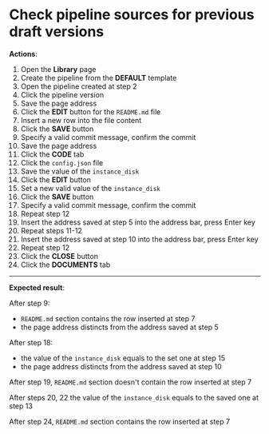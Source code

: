 # Check pipeline sources for previous draft versions

**Actions**:

1. Open the **Library** page
2. Create the pipeline from the **DEFAULT** template
3. Open the pipeline created at step 2
4. Click the pipeline version
5. Save the page address
6. Click the **EDIT** button for the `README.md` file
7. Insert a new row into the file content
8. Click the **SAVE** button
9. Specify a valid commit message, confirm the commit
10. Save the page address
11. Click the **CODE** tab
12. Click the `config.json` file
13. Save the value of the `instance_disk`
14. Click the **EDIT** button
15. Set a new valid value of the `instance_disk`
16. Click the **SAVE** button
17. Specify a valid commit message, confirm the commit
18. Repeat step 12
19. Insert the address saved at step 5 into the address bar, press Enter key
20. Repeat steps 11-12
21. Insert the address saved at step 10 into the address bar, press Enter key
22. Repeat step 12
23. Click the **CLOSE** button
24. Click the **DOCUMENTS** tab

***

**Expected result**:

After step 9:

- `README.md` section contains the row inserted at step 7
- the page address distincts from the address saved at step 5

After step 18:

- the value of the `instance_disk` equals to the set one at step 15
- the page address distincts from the address saved at step 10

After step 19, `README.md` section doesn't contain the row inserted at step 7

After steps 20, 22 the value of the `instance_disk` equals to the saved one at step 13

After step 24, `README.md` section contains the row inserted at step 7
